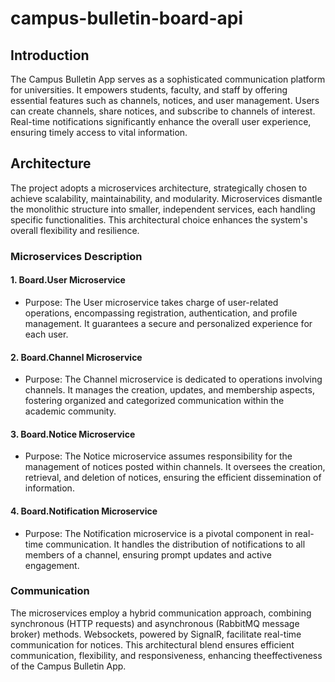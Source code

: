 # campus-bulletin-board-api

## Introduction

The Campus Bulletin App serves as a sophisticated communication platform for universities. It empowers students, faculty, and staff by offering essential features such as channels, notices, and user management. Users can create channels, share notices, and subscribe to channels of interest. Real-time notifications significantly enhance the overall user experience, ensuring timely access to vital information.

## Architecture

The project adopts a microservices architecture, strategically chosen to achieve scalability, maintainability, and modularity. Microservices dismantle the monolithic structure into smaller, independent services, each handling specific functionalities. This architectural choice enhances the system's overall flexibility and resilience.

### Microservices Description

#### 1. Board.User Microservice

- Purpose: The User microservice takes charge of user-related operations, encompassing registration, authentication, and profile management. It guarantees a secure and personalized experience for each user.

#### 2. Board.Channel Microservice

- Purpose: The Channel microservice is dedicated to operations involving channels. It manages the creation, updates, and membership aspects, fostering organized and categorized communication within the academic community.

#### 3. Board.Notice Microservice

- Purpose: The Notice microservice assumes responsibility for the management of notices posted within channels. It oversees the creation, retrieval, and deletion of notices, ensuring the efficient dissemination of information.

#### 4. Board.Notification Microservice

- Purpose: The Notification microservice is a pivotal component in real-time communication. It handles the distribution of notifications to all members of a channel, ensuring prompt updates and active engagement.

### Communication

The microservices employ a hybrid communication approach, combining synchronous (HTTP requests) and asynchronous (RabbitMQ message broker) methods. Websockets, powered by SignalR, facilitate real-time communication for notices. This architectural blend ensures efficient communication, flexibility, and responsiveness, enhancing theeffectiveness of the Campus Bulletin App.
